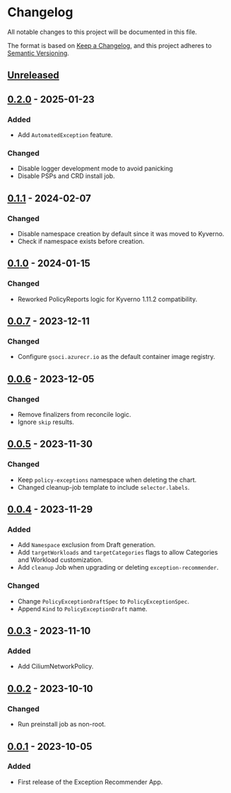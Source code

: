 # Changelog

All notable changes to this project will be documented in this file.

The format is based on [Keep a Changelog](https://keepachangelog.com/en/1.0.0/),
and this project adheres to [Semantic Versioning](https://semver.org/spec/v2.0.0.html).

## [Unreleased]

## [0.2.0] - 2025-01-23

### Added

- Add `AutomatedException` feature.

### Changed

- Disable logger development mode to avoid panicking
- Disable PSPs and CRD install job.

## [0.1.1] - 2024-02-07

### Changed

- Disable namespace creation by default since it was moved to Kyverno.
- Check if namespace exists before creation.

## [0.1.0] - 2024-01-15

### Changed

- Reworked PolicyReports logic for Kyverno 1.11.2 compatibility.

## [0.0.7] - 2023-12-11

### Changed

- Configure `gsoci.azurecr.io` as the default container image registry.

## [0.0.6] - 2023-12-05

### Changed

- Remove finalizers from reconcile logic.
- Ignore `skip` results.

## [0.0.5] - 2023-11-30

### Changed

- Keep `policy-exceptions` namespace when deleting the chart.
- Changed cleanup-job template to include `selector.labels`.

## [0.0.4] - 2023-11-29

### Added

- Add `Namespace` exclusion from Draft generation.
- Add `targetWorkloads` and `targetCategories` flags to allow Categories and Workload customization.
- Add `cleanup` Job when upgrading or deleting `exception-recommender`.

### Changed

- Change `PolicyExceptionDraftSpec` to `PolicyExceptionSpec`.
- Append `Kind` to `PolicyExceptionDraft` name.

## [0.0.3] - 2023-11-10

### Added

- Add CiliumNetworkPolicy.

## [0.0.2] - 2023-10-10

### Changed

- Run preinstall job as non-root.

## [0.0.1] - 2023-10-05

### Added

- First release of the Exception Recommender App.

[Unreleased]: https://github.com/giantswarm/exception-recommender/compare/v0.2.0...HEAD
[0.2.0]: https://github.com/giantswarm/exception-recommender/compare/v0.1.1...v0.2.0
[0.1.1]: https://github.com/giantswarm/exception-recommender/compare/v0.1.0...v0.1.1
[0.1.0]: https://github.com/giantswarm/exception-recommender/compare/v0.0.7...v0.1.0
[0.0.7]: https://github.com/giantswarm/exception-recommender/compare/v0.0.6...v0.0.7
[0.0.6]: https://github.com/giantswarm/exception-recommender/compare/v0.0.5...v0.0.6
[0.0.5]: https://github.com/giantswarm/exception-recommender/compare/v0.0.4...v0.0.5
[0.0.4]: https://github.com/giantswarm/exception-recommender/compare/v0.0.3...v0.0.4
[0.0.3]: https://github.com/giantswarm/exception-recommender/compare/v0.0.2...v0.0.3
[0.0.2]: https://github.com/giantswarm/exception-recommender/compare/v0.0.1...v0.0.2
[0.0.1]: https://github.com/giantswarm/exception-recommender/releases/tag/v0.0.1
